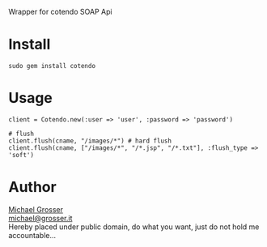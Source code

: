 Wrapper for cotendo SOAP Api

Install
=======
    sudo gem install cotendo

Usage
=====
    client = Cotendo.new(:user => 'user', :password => 'password')

    # flush
    client.flush(cname, "/images/*") # hard flush
    client.flush(cname, ["/images/*", "/*.jsp", "/*.txt"], :flush_type => 'soft')

Author
======
[Michael Grosser](http://grosser.it)<br/>
michael@grosser.it<br/>
Hereby placed under public domain, do what you want, just do not hold me accountable...
